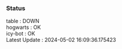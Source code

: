 ### Status


table : DOWN  
hogwarts : OK  
icy-bot : OK  
Latest Update : 2024-05-02 16:09:36.175423
